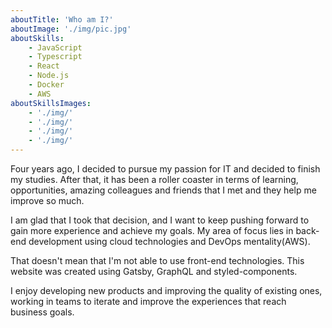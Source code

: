```yaml
---
aboutTitle: 'Who am I?'
aboutImage: './img/pic.jpg'
aboutSkills:
    - JavaScript
    - Typescript
    - React
    - Node.js
    - Docker
    - AWS
aboutSkillsImages:
    - './img/'
    - './img/'
    - './img/'
    - './img/'
---
```


Four years ago, I decided to pursue my passion for IT and decided to
finish my studies. After that, it has been a roller coaster in terms of
learning, opportunities, amazing colleagues and friends that I met and
they help me improve so much.

I am glad that I took that decision, and I
want to keep pushing forward to gain more experience and achieve my
goals. My area of focus lies in back-end development using cloud technologies
and DevOps mentality(AWS).

That doesn't mean that I'm not able to use front-end technologies. This website
was created using Gatsby, GraphQL and styled-components.

I enjoy developing new products and improving the quality of existing ones,
working in teams to iterate and improve the experiences that reach
business goals.
